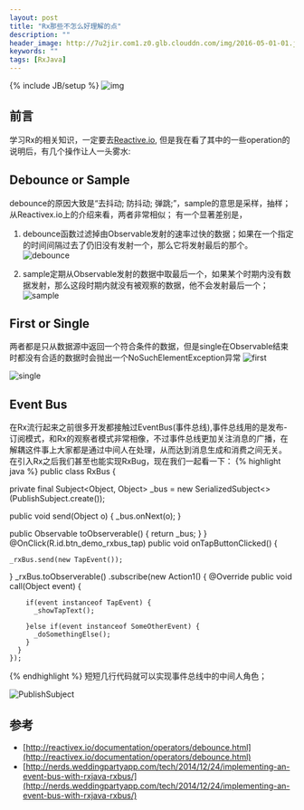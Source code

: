 ```yaml
---
layout: post
title: "Rx那些不怎么好理解的点"
description: ""
header_image: http://7u2jir.com1.z0.glb.clouddn.com/img/2016-05-01-01.jpg
keywords: ""
tags: [RxJava]
---
```

{% include JB/setup %}
![img](http://7u2jir.com1.z0.glb.clouddn.com/img/2016-05-01-01.jpg)

## 前言
学习Rx的相关知识，一定要去[Reactive.io](http://reactivex.io/documentation/operators/debounce.html), 但是我在看了其中的一些operation的说明后，有几个操作让人一头雾水:

## Debounce or Sample
debounce的原因大致是“去抖动; 防抖动; 弹跳;”，sample的意思是采样，抽样；从Reactivex.io上的介绍来看，两者非常相似；
有一个显著差别是，
	
1. debounce函数过滤掉由Observable发射的速率过快的数据；如果在一个指定的时间间隔过去了仍旧没有发射一个，那么它将发射最后的那个。
![debounce](http://reactivex.io/documentation/operators/images/debounce.png)

2. sample定期从Observable发射的数据中取最后一个，如果某个时期内没有数据发射，那么这段时期内就没有被观察的数据，他不会发射最后一个；
![sample](http://reactivex.io/documentation/operators/images/sample.png)


## First or Single
两者都是只从数据源中返回一个符合条件的数据，但是single在Observable结束时都没有合适的数据时会抛出一个NoSuchElementException异常
![first](http://reactivex.io/documentation/operators/images/first.png)

![single](http://reactivex.io/documentation/operators/images/single.png)


## Event Bus
在Rx流行起来之前很多开发都接触过EventBus(事件总线),事件总线用的是发布-订阅模式，和Rx的观察者模式非常相像，不过事件总线更加关注消息的广播，在解耦这件事上大家都是通过中间人在处理，从而达到消息生成和消费之间无关。  
在引入Rx之后我们甚至也能实现RxBug，现在我们一起看一下：
{% highlight java %}
public class RxBus {

  private final Subject<Object, Object> _bus = new SerializedSubject<>(PublishSubject.create());

  public void send(Object o) {
    _bus.onNext(o);
  }

  public Observable<Object> toObserverable() {
    return _bus;
  }
}
@OnClick(R.id.btn_demo_rxbus_tap)
public void onTapButtonClicked() {

    _rxBus.send(new TapEvent());
}
_rxBus.toObserverable()
    .subscribe(new Action1<Object>() {
      @Override
      public void call(Object event) {

        if(event instanceof TapEvent) {
          _showTapText();

        }else if(event instanceof SomeOtherEvent) {
          _doSomethingElse();
        }
      }
    });
{% endhighlight %}
短短几行代码就可以实现事件总线中的中间人角色；

![PublishSubject](https://raw.github.com/wiki/ReactiveX/RxJava/images/rx-operators/S.PublishSubject.png)

## 参考
* [http://reactivex.io/documentation/operators/debounce.html](http://reactivex.io/documentation/operators/debounce.html)
* [http://nerds.weddingpartyapp.com/tech/2014/12/24/implementing-an-event-bus-with-rxjava-rxbus/](http://nerds.weddingpartyapp.com/tech/2014/12/24/implementing-an-event-bus-with-rxjava-rxbus/)
